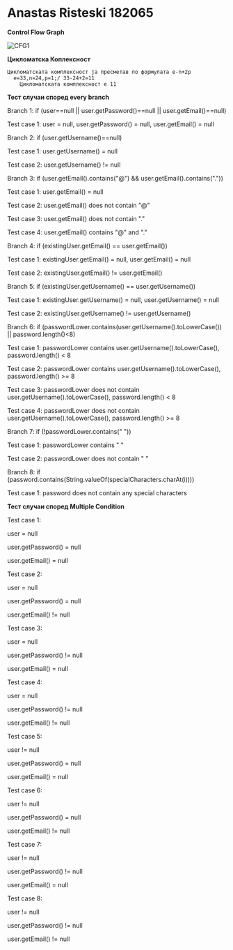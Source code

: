 # Anastas Risteski 182065
**Control Flow Graph**


![CFG1](https://github.com/anastasristeski/SI_2023_lab2_182065/assets/77769395/e116bd0a-7198-4cdb-8560-d5e0867c1e6d)



**Цикломатска Коплексност**

    Цикломатската комплексност ја пресметав по формулата e-n+2p
      e=33,n=24,p=1;/ 33-24+2=11
        Цикломатската комплексност е 11      

**Тест случаи според every branch**

Branch 1: if (user==null || user.getPassword()==null || user.getEmail()==null)

Test case 1: user = null, user.getPassword() = null, user.getEmail() = null

Branch 2: if (user.getUsername()==null)

Test case 1: user.getUsername() = null

Test case 2: user.getUsername() != null

Branch 3: if (user.getEmail().contains("@") && user.getEmail().contains("."))

Test case 1: user.getEmail() = null

Test case 2: user.getEmail() does not contain "@"

Test case 3: user.getEmail() does not contain "."

Test case 4: user.getEmail() contains "@" and "."

Branch 4: if (existingUser.getEmail() == user.getEmail())

Test case 1: existingUser.getEmail() = null, user.getEmail() = null

Test case 2: existingUser.getEmail() != user.getEmail()

Branch 5: if (existingUser.getUsername() == user.getUsername())

Test case 1: existingUser.getUsername() = null, user.getUsername() = null

Test case 2: existingUser.getUsername() != user.getUsername()

Branch 6: if (passwordLower.contains(user.getUsername().toLowerCase()) || password.length()<8)

Test case 1: passwordLower contains user.getUsername().toLowerCase(), password.length() < 8


Test case 2: passwordLower contains user.getUsername().toLowerCase(), password.length() >= 8

Test case 3: passwordLower does not contain user.getUsername().toLowerCase(), password.length() < 8

Test case 4: passwordLower does not contain user.getUsername().toLowerCase(), password.length() >= 8

Branch 7: if (!passwordLower.contains(" "))

Test case 1: passwordLower contains " "

Test case 2: passwordLower does not contain " "

Branch 8: if (password.contains(String.valueOf(specialCharacters.charAt(i))))

Test case 1: password does not contain any special characters


**Тест случаи според Multiple Condition**

Test case 1:

user = null

user.getPassword() = null

user.getEmail() = null

Test case 2:

user = null

user.getPassword() = null

user.getEmail() != null

Test case 3:

user = null

user.getPassword() != null

user.getEmail() = null

Test case 4:

user = null

user.getPassword() != null

user.getEmail() != null

Test case 5:

user != null

user.getPassword() = null

user.getEmail() = null

Test case 6:

user != null

user.getPassword() = null

user.getEmail() != null

Test case 7:

user != null

user.getPassword() != null

user.getEmail() = null

Test case 8:

user != null

user.getPassword() != null

user.getEmail() != null
